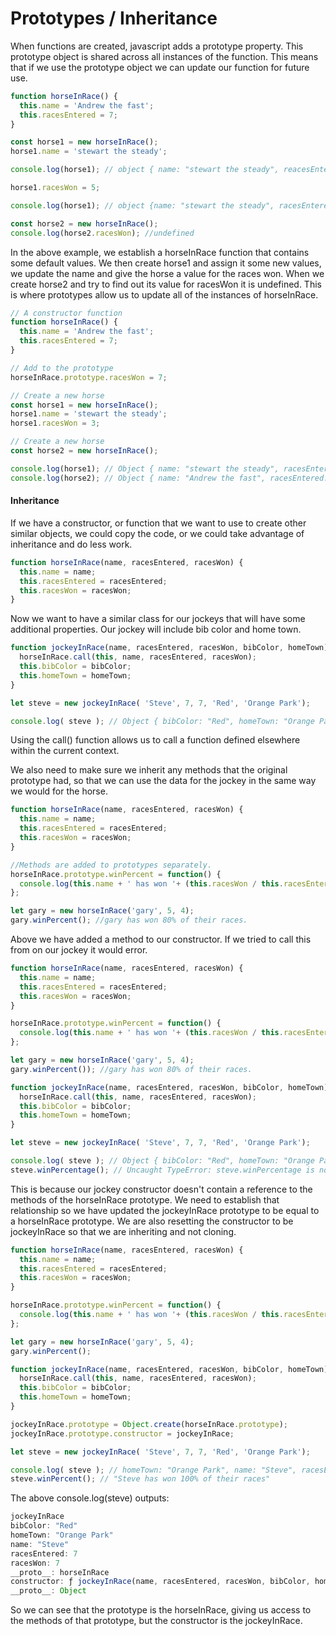 # Prototypes / Inheritance

When functions are created, javascript adds a prototype property. This prototype object is shared across all instances of the function. This means that if we use the prototype object we can update our function for future use.

```javascript
function horseInRace() {
  this.name = 'Andrew the fast';
  this.racesEntered = 7;
}

const horse1 = new horseInRace();
horse1.name = 'stewart the steady';

console.log(horse1); // object { name: "stewart the steady", reacesEntered: 7}

horse1.racesWon = 5;

console.log(horse1); // object {name: "stewart the steady", racesEntered: 7, racesWon: 5}

const horse2 = new horseInRace();
console.log(horse2.racesWon); //undefined

```

In the above example, we establish a horseInRace function that contains some default values.  We then create horse1 and assign it some new values, we update the name and give the horse a value for the races won.  When we create horse2 and try to find out its value for racesWon it is undefined. This is where prototypes allow us to update all of the instances of horseInRace.

```javascript
// A constructor function
function horseInRace() {
  this.name = 'Andrew the fast';
  this.racesEntered = 7;
}

// Add to the prototype
horseInRace.prototype.racesWon = 7;

// Create a new horse
const horse1 = new horseInRace();
horse1.name = 'stewart the steady';
horse1.racesWon = 3;

// Create a new horse 
const horse2 = new horseInRace();

console.log(horse1); // Object { name: "stewart the steady", racesEntered: 7, racesWon: 3 }
console.log(horse2); // Object { name: "Andrew the fast", racesEntered: 7, racesWon: 7 }

```

#### Inheritance

If we have a constructor, or function that we want to use to create other similar objects, we could copy the code, or we could take advantage of inheritance and do less work. 

```javascript
function horseInRace(name, racesEntered, racesWon) {
  this.name = name;
  this.racesEntered = racesEntered;
  this.racesWon = racesWon;
}
```

Now we want to have a similar class for our jockeys that will have some additional properties. Our jockey will include bib color and home town.

```javascript
function jockeyInRace(name, racesEntered, racesWon, bibColor, homeTown) {
  horseInRace.call(this, name, racesEntered, racesWon);
  this.bibColor = bibColor;
  this.homeTown = homeTown;
}

let steve = new jockeyInRace( 'Steve', 7, 7, 'Red', 'Orange Park');

console.log( steve ); // Object { bibColor: "Red", homeTown: "Orange Park", name: "Steve", racesEntered: 7,racesWon: 7 }
```

Using the call\(\) function allows us to call a function defined elsewhere within the current context.

We also need to make sure we inherit any methods that the original prototype had, so that we can use the data for the jockey in the same way we would for the horse.

```javascript
function horseInRace(name, racesEntered, racesWon) {
  this.name = name;
  this.racesEntered = racesEntered;
  this.racesWon = racesWon;
}

//Methods are added to prototypes separately.
horseInRace.prototype.winPercent = function() {
  console.log(this.name + ' has won '+ (this.racesWon / this.racesEntered) *100 +'% of their races');
};

let gary = new horseInRace('gary', 5, 4);
gary.winPercent(); //gary has won 80% of their races.

```

Above we have added a method to our constructor. If we tried to call this from on our jockey it would error.

```javascript
function horseInRace(name, racesEntered, racesWon) {
  this.name = name;
  this.racesEntered = racesEntered;
  this.racesWon = racesWon;
}

horseInRace.prototype.winPercent = function() {
  console.log(this.name + ' has won '+ (this.racesWon / this.racesEntered) *100 +'% of their races');
};

let gary = new horseInRace('gary', 5, 4);
gary.winPercent()); //gary has won 80% of their races. 

function jockeyInRace(name, racesEntered, racesWon, bibColor, homeTown) {
  horseInRace.call(this, name, racesEntered, racesWon);
  this.bibColor = bibColor;
  this.homeTown = homeTown;
}

let steve = new jockeyInRace( 'Steve', 7, 7, 'Red', 'Orange Park');

console.log( steve ); // Object { bibColor: "Red", homeTown: "Orange Park", name: "Steve", racesEntered: 7,racesWon: 7 }
steve.winPercentage(); // Uncaught TypeError: steve.winPercentage is not a function 
```

This is because our jockey constructor doesn't contain a reference to the methods of the horseInRace prototype. We need to establish that relationship so we have updated the jockeyInRace prototype to be equal to a horseInRace prototype. We are also resetting the constructor to be jockeyInRace so that we are inheriting and not cloning.

```javascript
function horseInRace(name, racesEntered, racesWon) {
  this.name = name;
  this.racesEntered = racesEntered;
  this.racesWon = racesWon;
}

horseInRace.prototype.winPercent = function() {
  console.log(this.name + ' has won '+ (this.racesWon / this.racesEntered) *100 +'% of their races');
};

let gary = new horseInRace('gary', 5, 4);
gary.winPercent();

function jockeyInRace(name, racesEntered, racesWon, bibColor, homeTown) {
  horseInRace.call(this, name, racesEntered, racesWon);
  this.bibColor = bibColor;
  this.homeTown = homeTown;
}

jockeyInRace.prototype = Object.create(horseInRace.prototype);
jockeyInRace.prototype.constructor = jockeyInRace;

let steve = new jockeyInRace( 'Steve', 7, 7, 'Red', 'Orange Park');

console.log( steve ); // homeTown: "Orange Park", name: "Steve", racesEntered: 7, racesWon: 7, winPercent: function () { console.log(this.name + ' has won ' + this.racesWon / this.racesEntered * 100 + '% of their races');
steve.winPercent(); // "Steve has won 100% of their races"
```

The above console.log\(steve\) outputs:

```javascript
jockeyInRace
bibColor: "Red"
homeTown: "Orange Park"
name: "Steve"
racesEntered: 7
racesWon: 7
__proto__: horseInRace
constructor: ƒ jockeyInRace(name, racesEntered, racesWon, bibColor, homeTown)
__proto__: Object
```

So we can see that the prototype is the horseInRace, giving us access to the methods of that prototype, but the constructor is the jockeyInRace. 

